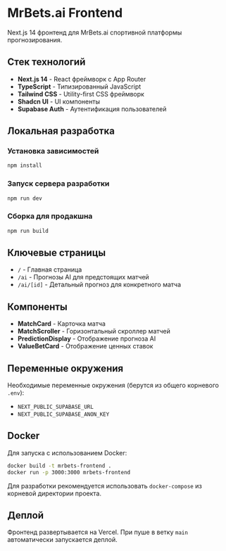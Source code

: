 # MrBets.ai Frontend

Next.js 14 фронтенд для MrBets.ai спортивной платформы прогнозирования.

## Стек технологий

- **Next.js 14** - React фреймворк с App Router
- **TypeScript** - Типизированный JavaScript
- **Tailwind CSS** - Utility-first CSS фреймворк
- **Shadcn UI** - UI компоненты
- **Supabase Auth** - Аутентификация пользователей

## Локальная разработка

### Установка зависимостей

```bash
npm install
```

### Запуск сервера разработки

```bash
npm run dev
```

### Сборка для продакшна

```bash
npm run build
```

## Ключевые страницы

- `/` - Главная страница
- `/ai` - Прогнозы AI для предстоящих матчей
- `/ai/[id]` - Детальный прогноз для конкретного матча

## Компоненты

- **MatchCard** - Карточка матча
- **MatchScroller** - Горизонтальный скроллер матчей
- **PredictionDisplay** - Отображение прогноза AI
- **ValueBetCard** - Отображение ценных ставок

## Переменные окружения

Необходимые переменные окружения (берутся из общего корневого `.env`):

- `NEXT_PUBLIC_SUPABASE_URL`
- `NEXT_PUBLIC_SUPABASE_ANON_KEY`

## Docker

Для запуска с использованием Docker:

```bash
docker build -t mrbets-frontend .
docker run -p 3000:3000 mrbets-frontend
```

Для разработки рекомендуется использовать `docker-compose` из корневой директории проекта.

## Деплой

Фронтенд развертывается на Vercel. При пуше в ветку `main` автоматически запускается деплой. 